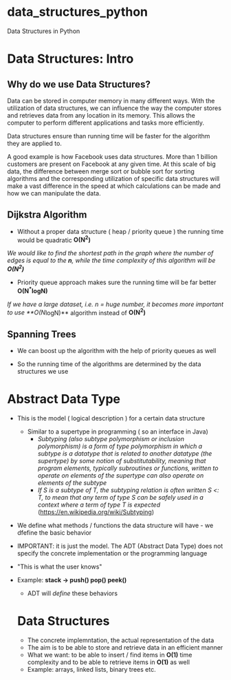 # data_structures_python
Data Structures in Python

# Data Structures: Intro

## Why do we use Data Structures?

Data can be stored in computer memory in many different ways. With the utilization of data structures, we can influence the way the computer stores and retrieves data from any location in its memory. This allows the computer to perform different applications and tasks more efficiently.

Data structures ensure than running time will be faster for the algorithm they are applied to.

A good example is how Facebook uses data structures. More than 1 billion customers are present on Facebook at any given time. At this scale of big data, the difference between merge sort or bubble sort for sorting algorithms and the corresponding utilization of specific data structures will make a vast difference in the speed at which calculations can be made and how we can manipulate the data.

## Dijkstra Algorithm

- Without a proper data structure ( heap / priority queue ) the running time would be quadratic **O(N<sup>2</sup>)**

*We would like to find the shortest path in the graph where the number of edges is equal to the **n**, while the time complexity of this algorithm will be **O(N<sup>2</sup>)***

- Priority queue approach makes sure the running time will be far better **O(N<sup>*</sup>logN)**

*If we have a large dataset, i.e. n = huge number, it becomes more important to use **O(N<sup>*</sup>logN)** algorithm instead of **O(N<sup>2</sup>)**

## Spanning Trees

- We can boost up the algorithm with the help of priority queues as well

- So the running time of the algorithms are determined by the data structures we use

# Abstract Data Type

- This is the model ( logical description ) for a certain data structure
  - Similar to a supertype in programming ( so an interface in Java) 
    -  *Subtyping (also subtype polymorphism or inclusion polymorphism) is a form of type polymorphism in which a subtype is a datatype that is related to another datatype (the supertype) by some notion of substitutability, meaning that program elements, typically subroutines or functions, written to operate on elements of the supertype can also operate on elements of the subtype*
    - *If S is a subtype of T, the subtyping relation is often written S <: T, to mean that any term of type S can be safely used in a context where a term of type T is expected* (https://en.wikipedia.org/wiki/Subtyping)
- We define what methods / functions the data structure will have - we dfefine the basic behavior
- IMPORTANT: it is just the model. The ADT (Abstract Data Type) does not specify the concrete implementation or the programming language
- "This is what the user knows"
- Example: **stack → push() pop() peek()**
  - ADT will *define* these behaviors
  
  # Data Structures
  - The concrete implemntation, the actual representation of the data
  - The aim is to be able to store and retrieve data in an efficient manner
  - What we want: to be able to insert / find items in **O(1)** time complexity and to be able to retrieve items in **O(1)** as well
  - Example: arrays, linked lists, binary trees etc.





